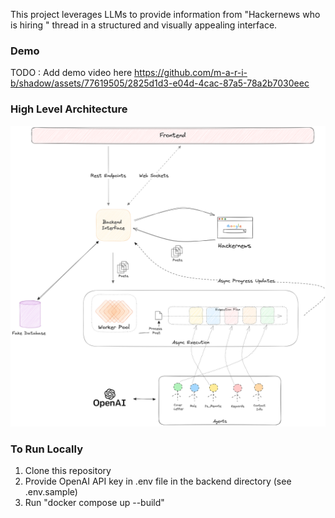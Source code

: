 This project leverages LLMs to provide information from "Hackernews who is hiring <month> <year>" thread in a structured and visually appealing interface.


### Demo

TODO : Add demo video here
https://github.com/m-a-r-i-b/shadow/assets/77619505/2825d1d3-e04d-4cac-87a5-78a2b7030eec



### High Level Architecture

<img src="https://github.com/m-a-r-i-b/hackernews-job-finder/blob/main/system-overview.png" />


### To Run Locally
1) Clone this repository
2) Provide OpenAI API key in .env file in the backend directory (see .env.sample)
3) Run "docker compose up --build"
